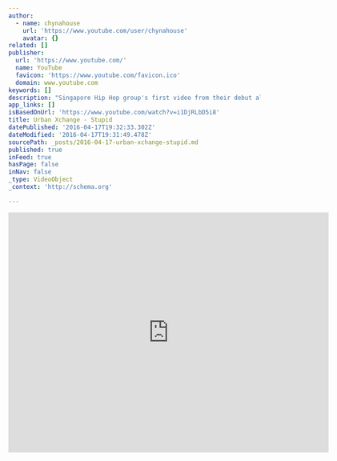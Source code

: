 ```yaml
---
author:
  - name: chynahouse
    url: 'https://www.youtube.com/user/chynahouse'
    avatar: {}
related: []
publisher:
  url: 'https://www.youtube.com/'
  name: YouTube
  favicon: 'https://www.youtube.com/favicon.ico'
  domain: www.youtube.com
keywords: []
description: "Singapore Hip Hop group's first video from their debut album, How Did We Get Here?."
app_links: []
isBasedOnUrl: 'https://www.youtube.com/watch?v=i1DjRLbD5i8'
title: Urban Xchange - Stupid
datePublished: '2016-04-17T19:32:33.302Z'
dateModified: '2016-04-17T19:31:49.478Z'
sourcePath: _posts/2016-04-17-urban-xchange-stupid.md
published: true
inFeed: true
hasPage: false
inNav: false
_type: VideoObject
_context: 'http://schema.org'

---
```

<iframe src="https://cdn.embedly.com/widgets/media.html?src=https%3A%2F%2Fwww.youtube.com%2Fembed%2Fi1DjRLbD5i8%3Ffeature%3Doembed&amp;url=https%3A%2F%2Fwww.youtube.com%2Fwatch%3Fv%3Di1DjRLbD5i8&amp;image=https%3A%2F%2Fi.ytimg.com%2Fvi%2Fi1DjRLbD5i8%2Fhqdefault.jpg&amp;key=b7d04c9b404c499eba89ee7072e1c4f7&amp;type=text%2Fhtml&amp;schema=youtube" width="640" height="480" scrolling="no" frameborder="0" allowfullscreen="allowfullscreen" style=""></iframe>